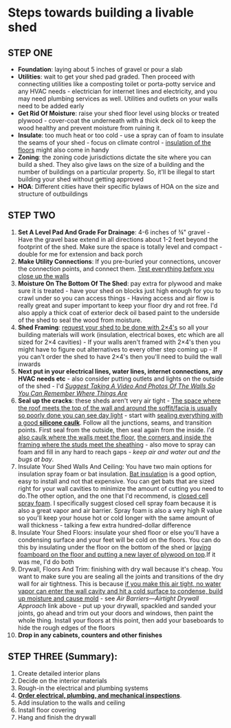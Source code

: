 # Steps towards building a livable shed

## STEP ONE

- **Foundation**: laying about 5 inches of gravel or pour a slab
- **Utilities**: wait to get your shed pad graded. Then proceed with connecting utilities like a composting toilet or porta-potty service and any HVAC needs - electrician for internet lines and electricity, and you may need plumbing services as well. Utilities and outlets on your walls need to be added early
- **Get Rid Of Moisture**: raise your shed floor level using blocks or treated plywood - cover-coat the underneath with a thick deck oil to keep the wood healthy and prevent moisture from ruining it.
- **Insulate**: too much heat or too cold - use a spray can of foam to insulate the seams of your shed - focus on climate control - <ins>insulation of the floors</ins> might also come in handy
- **Zoning**: the zoning code jurisdictions dictate the site where you can build a shed. They also give laws on the size of a building and the number of buildings on a particular property. So, it'll be illegal to start building your shed without getting approved
- **HOA**: Different cities have their specific bylaws of HOA on the size and structure of outbuildings

## STEP TWO

1. **Set A Level Pad And Grade For Drainage**: 4-6 inches of ¾" gravel - Have the gravel base extend in all directions about 1-2 feet beyond the footprint of the shed. Make sure the space is totally level and compact - double for me for extension and back porch
2. **Make Utility Connections**: If you pre-buried your connections, uncover the connection points, and connect them. <ins>Test everything before you close up the walls</ins>
3. **Moisture On The Bottom Of The Shed**: pay extra for plywood and make sure it is treated - have your shed on blocks just high enough for you to crawl under so you can access things - Having access and air flow is really great and super important to keep your floor dry and rot free. I'd also apply a thick coat of exterior deck oil based paint to the underside of the shed to seal the wood from moisture.
4. **Shed Framing**: <ins>request your shed to be done with 2×4's</ins> so all your building materials will work (insulation, electrical boxes, etc which are all sized for 2×4 cavities) - If your walls aren't framed with 2×4's then you might have to figure out alternatives to every other step coming up - If you can't order the shed to have 2×4's then you'll need to build the wall inwards
5. **Next put in your electrical lines, water lines, internet connections, any HVAC needs etc** - also consider putting outlets and lights on the outside of the shed - I'd <em><ins>Suggest Taking A Video And Photos Of The Walls So You Can Remember Where Things Are</ins></em>
6. **Seal up the cracks**: these sheds aren't very air tight - <ins>The space where the roof meets the top of the wall and around the soffit/facia is usually so poorly done you can see day light</ins> - start with <ins>sealing everything with a good <strong>silicone caulk</strong></ins>. Follow all the junctions, seams, and transition points. First seal from the outside, then seal again from the inside. I'd <ins>also caulk where the walls meet the floor</ins>, <ins>the corners and inside the framing where the studs meet the sheathing</ins> - also move to spray can foam and fill in any hard to reach gaps - _keep air and water out and the bugs at bay_.
7. Insulate Your Shed Walls And Ceiling: You have two main options for insulation spray foam or bat insulation. <ins>Bat insulation</ins> is a good option, easy to install and not that expensive. You can get bats that are sized right for your wall cavities to minimize the amount of cutting you need to do.The other option, and the one that I'd recommend, is <ins>closed cell spray foam</ins>. I specifically suggest closed cell spray foam because it is also a great vapor and air barrier. Spray foam is also a very high R value so you'll keep your house hot or cold longer with the same amount of wall thickness - talking a few extra hundred-dollar difference
8. Insulate Your Shed Floors: insulate your shed floor or else you'll have a condensing surface and your feet will be cold on the floors. You can do this by insulating under the floor on the bottom of the shed or <ins>laying foamboard on the floor and putting a new layer of plywood on top</ins>.If it was me, I'd do both
9. Drywall, Floors And Trim: finishing with dry wall because it's cheap. You want to make sure you are sealing all the joints and transitions of the dry wall for air tightness. This is because <ins>if you make this air tight, no water vapor can enter the wall cavity and hit a cold surface to condense, build up moisture and cause mold</ins> - see _Air Barriers—Airtight Drywall Approach_ link above - put up your drywall, spackled and sanded your joints, go ahead and trim out your doors and windows, then paint the whole thing. Install your floors at this point, then add your baseboards to hide the rough edges of the floors
10. **Drop in any cabinets, counters and other finishes**

## STEP THREE (Summary):

1. Create detailed interior plans
2. Decide on the interior materials
3. Rough-in the electrical and plumbing systems
4. <strong><ins>Order electrical, plumbing, and mechanical inspections</ins></strong>.
5. Add insulation to the walls and ceiling
6. Install floor covering
7. Hang and finish the drywall
